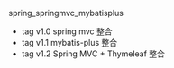 spring_springmvc_mybatisplus 

- tag v1.0 spring mvc 整合
- tag v1.1 mybatis-plus 整合
- tag v1.2 Spring MVC + Thymeleaf 整合